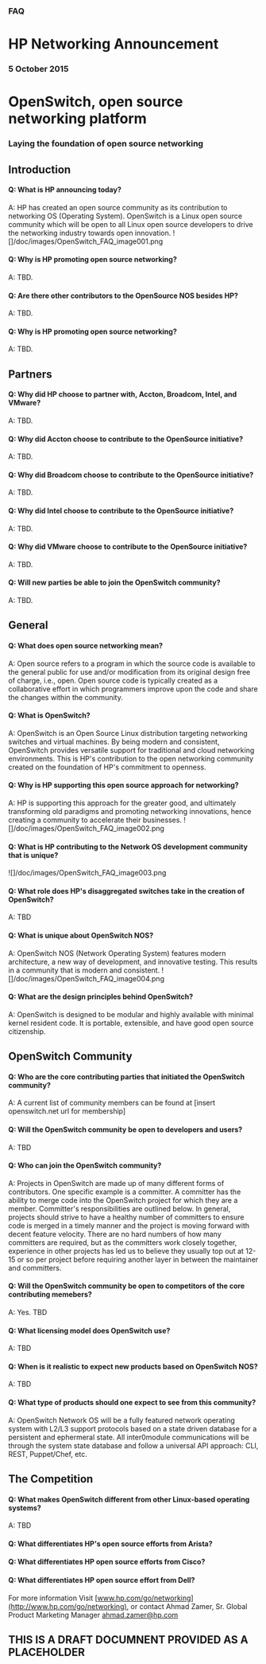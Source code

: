 ### FAQ
# HP Networking Announcement
### 5 October 2015



# OpenSwitch, open source networking platform
### Laying the foundation of open source networking

## Introduction

#### Q: What is HP announcing today?
A:   HP has created an open source community as its contribution to networking OS (Operating System). OpenSwitch is a Linux open source community which will be open to all Linux open source developers to drive the networking industry towards open innovation.
![]/doc/images/OpenSwitch_FAQ_image001.png

#### Q: Why is HP promoting open source networking?
A: TBD.

#### Q: Are there other contributors to the OpenSource NOS besides HP?
A: TBD.

#### Q: Why is HP promoting open source networking?
A: TBD.


## Partners

#### Q: Why did HP choose to partner with, Accton, Broadcom, Intel, and VMware?
A: TBD.

#### Q: Why did Accton choose to contribute to the OpenSource initiative?
A: TBD.

#### Q: Why did Broadcom choose to contribute to the OpenSource initiative?
A: TBD.

#### Q: Why did Intel choose to contribute to the OpenSource initiative?
A: TBD.

#### Q: Why did VMware choose to contribute to the OpenSource initiative?
A: TBD.

#### Q: Will new parties be able to join the OpenSwitch community?
A: TBD.

## General

#### Q: What does open source networking mean?
A: Open source refers to a program in which the source code is available to the general public for use and/or modification from its original design free of charge, i.e., open. Open source code is typically created as a collaborative effort in which programmers improve upon the code and share the changes within the community.

#### Q: What is OpenSwitch?
A: OpenSwitch is an Open Source Linux distribution targeting networking switches and virtual machines. By being modern and consistent, OpenSwitch provides versatile support for traditional and cloud networking environments. This is HP's contribution to the open networking community created on the foundation of HP's commitment to openness.

#### Q: Why is HP supporting this open source approach for networking?
A: HP is supporting this approach for the greater good, and ultimately transforming old paradigms and promoting networking innovations, hence creating a community to accelerate their businesses.
![]/doc/images/OpenSwitch_FAQ_image002.png

#### Q: What is HP contributing to the Network OS development community that is unique?
![]/doc/images/OpenSwitch_FAQ_image003.png

#### Q: What role does HP's disaggregated switches take in the creation of OpenSwitch?
A: TBD

#### Q: What is unique about OpenSwitch NOS?
A: OpenSwitch NOS (Network Operating System) features modern architecture, a new way of development, and innovative testing. This results in a community that is modern and consistent.
![]/doc/images/OpenSwitch_FAQ_image004.png

#### Q: What are the design principles behind OpenSwitch?
A: OpenSwitch is designed to be modular and highly available with minimal kernel resident code. It is portable, extensible, and have good open source citizenship.

## OpenSwitch Community

#### Q: Who are the core contributing parties that initiated the OpenSwitch community?
A: A current list of community members can be found at [insert openswitch.net url for membership]

#### Q: Will the OpenSwitch community be open to developers and users?
A: TBD

#### Q: Who can join the OpenSwitch community?
A: Projects in OpenSwitch are made up of many different forms of contributors. One specific example is a committer. A committer has the ability to merge code into the OpenSwitch project for which they are a member. Committer's responsibilities are outlined below. In general, projects should strive to have a healthy number of committers to ensure code is merged in a timely manner and the project is moving forward with decent feature velocity. There are no hard numbers of how many committers are required, but as the committers work closely together, experience in other projects has led us to believe they usually top out at 12-15 or so per project before requiring another layer in between the maintainer and committers.

#### Q: Will the OpenSwitch community be open to competitors of the core contributing memebers?
A: Yes. TBD

#### Q: What licensing model does OpenSwitch use?
A: TBD

#### Q: When is it realistic to expect new products based on OpenSwitch NOS?
A: TBD

#### Q: What type of products should one expect to see from this community?
A: OpenSwitch Network OS will be a fully featured network operating system with L2/L3 support protocols based on a state driven database for a persistent and ephermeral state. All inter0module communications will be through the system state database and follow a universal API approach: CLI, REST, Puppet/Chef, etc.

## The Competition

#### Q: What makes OpenSwitch different from other Linux-based operating systems?
A: TBD

#### Q: What differentiates HP's open source efforts from Arista?

#### Q: What differentiates HP open source efforts from Cisco?

#### Q: What differentiates HP open source effort from Dell?

For more information
Visit [www.hp.com/go/networking](http://www.hp.com/go/networking), or contact
Ahmad Zamer, Sr. Global Product Marketing Manager ahmad.zamer@hp.com

## THIS IS A DRAFT DOCUMNENT PROVIDED AS A PLACEHOLDER
